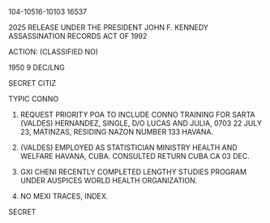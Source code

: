 104-10516-10103
16537

2025 RELEASE UNDER THE PRESIDENT JOHN F. KENNEDY ASSASSINATION RECORDS ACT OF 1992

ACTION: (CLASSIFIED NO)

1950 9 DEC/LNG

SECRET CITIZ

TYPIC CONNO

1. REQUEST PRIORITY POA TO INCLUDE CONNO TRAINING FOR SARTA (VALDES) HERNANDEZ, SINGLE, D/O LUCAS AND JULIA, 0703 22 JULY 23, MATINZAS, RESIDING NAZON NUMBER 133 HAVANA.

2. (VALDES) EMPLOYED AS STATISTICIAN MINISTRY HEALTH AND WELFARE HAVANA, CUBA. CONSULTED RETURN CUBA CA 03 DEC.

3. GXI CHENI RECENTLY COMPLETED LENGTHY STUDIES PROGRAM UNDER AUSPICES WORLD HEALTH ORGANIZATION.

4. NO MEXI TRACES, INDEX.

SECRET
